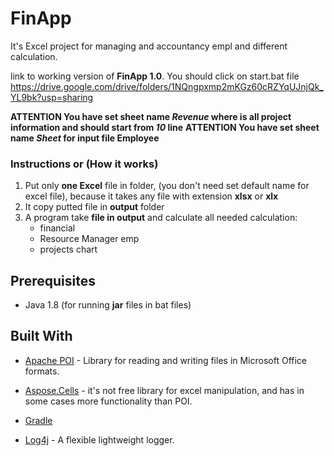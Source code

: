# FinApp
It's Excel project for managing and accountancy empl and different calculation.

link to working version of **FinApp 1.0**. You should click on start.bat file
https://drive.google.com/drive/folders/1NQngpxmp2mKGz60cRZYqUJnjQk_YL9bk?usp=sharing


**ATTENTION  You have set sheet name *Revenue* where is all project information and should start from *10* line**
**ATTENTION  You have set sheet name *Sheet* for input file Employee**
### Instructions or (How it works)
1. Put only **one Excel** file in folder, (you don't need set default name for excel file), because it takes any file with extension **xlsx** or **xlx**
2. It copy putted file in **output** folder
3. A program take **file in output** and calculate all needed calculation:
    * financial          
    * Resource Manager emp
    * projects chart  

 ## Prerequisites
 * Java 1.8  (for running **jar** files in bat files)
  
## Built With
  * [Apache POI](https://poi.apache.org/) - Library for reading and writing files in Microsoft Office formats.
  * [Aspose.Cells](https://products.aspose.com/cells/java) - it's not free library for excel manipulation, and has in some cases more functionality than POI. 
  
  * [Gradle](https://gradle.org/)
  * [Log4j](https://logging.apache.org/log4j/2.x/) - A flexible lightweight logger.
 
 